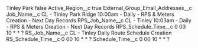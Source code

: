 <?xml version="1.0" encoding="UTF-8"?>
<CustomMetadata xmlns="http://soap.sforce.com/2006/04/metadata" xmlns:xsi="http://www.w3.org/2001/XMLSchema-instance" xmlns:xsd="http://www.w3.org/2001/XMLSchema">
    <label>Tinley Park</label>
    <protected>false</protected>
    <values>
        <field>Active_Region__c</field>
        <value xsi:type="xsd:boolean">true</value>
    </values>
    <values>
        <field>External_Group_Email_Addresses__c</field>
        <value xsi:nil="true"/>
    </values>
    <values>
        <field>Job_Name__c</field>
        <value xsi:type="xsd:string">CL - Tinley Park Ridge 10:00am - Daily - RPS &amp; Meters Creation - Next Day Records</value>
    </values>
    <values>
        <field>RPS_Job_Name__c</field>
        <value xsi:type="xsd:string">CL - Tinley 10:03am - Daily - RPS &amp; Meters Creation - Next Day Records</value>
    </values>
    <values>
        <field>RPS_Schedule_Time__c</field>
        <value xsi:type="xsd:string">0 03 10 * * ?</value>
    </values>
    <values>
        <field>RS_Job_Name__c</field>
        <value xsi:type="xsd:string">CL - Tinley Daily Route Schedule Creation﻿</value>
    </values>
    <values>
        <field>RS_Schedule_Time__c</field>
        <value xsi:type="xsd:string">0 00 10 * * ?</value>
    </values>
    <values>
        <field>Schedule_Time__c</field>
        <value xsi:type="xsd:string">0 00 10 * * ?</value>
    </values>
</CustomMetadata>
